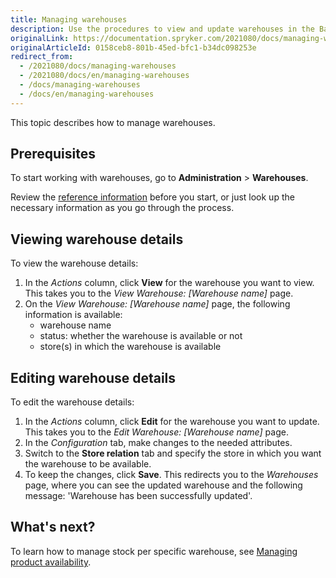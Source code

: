 ```yaml
---
title: Managing warehouses
description: Use the procedures to view and update warehouses in the Back Office.
originalLink: https://documentation.spryker.com/2021080/docs/managing-warehouses
originalArticleId: 0158ceb8-801b-45ed-bfc1-b34dc098253e
redirect_from:
  - /2021080/docs/managing-warehouses
  - /2021080/docs/en/managing-warehouses
  - /docs/managing-warehouses
  - /docs/en/managing-warehouses
---
```


This topic describes how to manage warehouses.

## Prerequisites

To start working with warehouses, go to **Administration** > **Warehouses**.

Review the [reference information](/docs/scos/user/back-office-user-guides/{{page.version}}/administration/warehouses/creating-warehouses.html#reference-information--creating-warehouses) before you start, or just look up the necessary information as you go through the process.

## Viewing warehouse details

To view the warehouse details:

1. In the *Actions* column, click **View** for the warehouse you want to view. This takes you to the *View Warehouse: [Warehouse name]* page.
2. On the *View Warehouse: [Warehouse name]* page, the following information is available:
    * warehouse name
    * status: whether the warehouse is available or not
    * store(s) in which the warehouse is available


## Editing warehouse details

To edit the warehouse details:

1. In the *Actions* column, click **Edit** for the warehouse you want to update. This takes you to the *Edit Warehouse: [Warehouse name]* page.
2. In the *Configuration* tab, make changes to the needed attributes.
3. Switch to the **Store relation** tab and specify the store in which you want the warehouse to be available.
4. To keep the changes, click **Save**. This redirects you to the *Warehouses* page, where you can see the updated warehouse and the following message: 'Warehouse has been successfully updated'.


## What's next?

To learn how to manage stock per specific warehouse, see [Managing product availability](/docs/scos/user/back-office-user-guides/{{page.version}}/catalog/availability/managing-products-availability.html).
